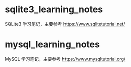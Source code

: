 # sqlite3_learning_notes

SQLite3 学习笔记，主要参考 https://www.sqlitetutorial.net/

# mysql_learning_notes

MySQL 学习笔记，主要参考 https://www.mysqltutorial.org/
